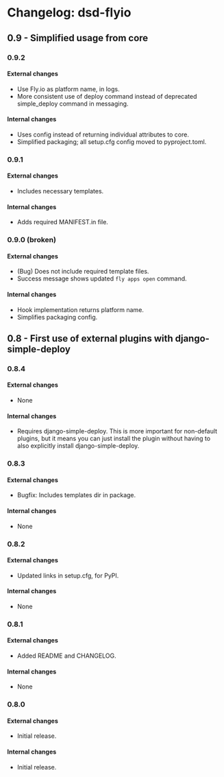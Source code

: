 Changelog: dsd-flyio
===

0.9 - Simplified usage from core
---

### 0.9.2

#### External changes

- Use Fly.io as platform name, in logs.
- More consistent use of deploy command instead of deprecated simple_deploy command in messaging.

#### Internal changes

- Uses config instead of returning individual attributes to core.
- Simplified packaging; all setup.cfg config moved to pyproject.toml.

### 0.9.1

#### External changes

- Includes necessary templates.

#### Internal changes

- Adds required MANIFEST.in file.

### 0.9.0 (broken)

#### External changes

- (Bug) Does not include required template files.
- Success message shows updated `fly apps open` command.

#### Internal changes

- Hook implementation returns platform name.
- Simplifies packaging config.

0.8 - First use of external plugins with django-simple-deploy
---

### 0.8.4

#### External changes

- None

#### Internal changes

- Requires django-simple-deploy. This is more important for non-default plugins, but it means you can just install the plugin without having to also explicitly install django-simple-deploy.

### 0.8.3

#### External changes

- Bugfix: Includes templates dir in package.

#### Internal changes

- None

### 0.8.2

#### External changes

- Updated links in setup.cfg, for PyPI.

#### Internal changes

- None

### 0.8.1

#### External changes

- Added README and CHANGELOG.

#### Internal changes

- None

### 0.8.0

#### External changes

- Initial release.

#### Internal changes

- Initial release.